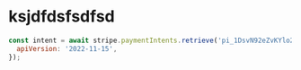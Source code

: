 # ksjdfdsfsdfsd

```js 
const intent = await stripe.paymentIntents.retrieve('pi_1DsvN92eZvKYlo2CnKQvM30n', {
  apiVersion: '2022-11-15',
});
```